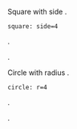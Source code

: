 Square with side
.
```quizmd randomize
square: side=4
```
.
<div class="quizmd" quizmd-processed="true"><rect width="4" height="4" x="0" y="0" fill="none" stroke-width="0.1" stroke="black"/></div>
.

Circle with radius
.
```quizmd
circle: r=4
```
.
<div class="quizmd" quizmd-processed="true"><circle r="4" cx="50" cy="50" fill="none" stroke-width="0.1" stroke="black"/></div>
.
